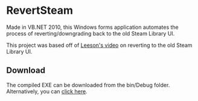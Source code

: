 # RevertSteam

Made in VB.NET 2010, this Windows forms application automates the process of reverting/downgrading back to the old Steam Library UI.

This project was based off of [Leeson's video](https://youtu.be/bjN6-e3nlPE) on reverting to the old Steam Library UI.

## Download

The compiled EXE can be downloaded from the bin/Debug folder. Alternatively, you can [click here](https://github.com/zynerd/RevertSteam/raw/master/RevertSteam/RevertSteam/bin/Debug/RevertSteam.exe).
